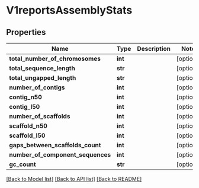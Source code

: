 # V1reportsAssemblyStats


## Properties
Name | Type | Description | Notes
------------ | ------------- | ------------- | -------------
**total_number_of_chromosomes** | **int** |  | [optional] 
**total_sequence_length** | **str** |  | [optional] 
**total_ungapped_length** | **str** |  | [optional] 
**number_of_contigs** | **int** |  | [optional] 
**contig_n50** | **int** |  | [optional] 
**contig_l50** | **int** |  | [optional] 
**number_of_scaffolds** | **int** |  | [optional] 
**scaffold_n50** | **int** |  | [optional] 
**scaffold_l50** | **int** |  | [optional] 
**gaps_between_scaffolds_count** | **int** |  | [optional] 
**number_of_component_sequences** | **int** |  | [optional] 
**gc_count** | **str** |  | [optional] 

[[Back to Model list]](../README.md#documentation-for-models) [[Back to API list]](../README.md#documentation-for-api-endpoints) [[Back to README]](../README.md)


